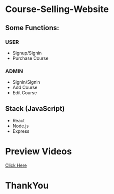 # Course-Selling-Website

## Some Functions:

### USER
- Signup/Signin
- Purchase Course

### ADMIN
- Signin/Signin
- Add Course
- Edit Course

## Stack (JavaScript)
- React
- Node.js
- Express

# Preview Videos
[Click Here](https://www.linkedin.com/posts/adityadeshlahre_mern-activity-7087352199135019008-H_iq)

# ThankYou
